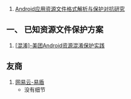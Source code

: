 1. [Android应用资源文件格式解析与保护对抗研究 ](http://www.freebuf.com/articles/terminal/75944.html)

## 一、 已知资源文件保护方案
1. [[混淆]-美团Android资源混淆保护实践](https://tech.meituan.com/mt-android-resource-obfuscation.html)




## 友商
1. [网易云-易盾](http://dun.163.com/product/android-reinforce?from=baiduP_YYJG_CP3880)
    - 没有细节